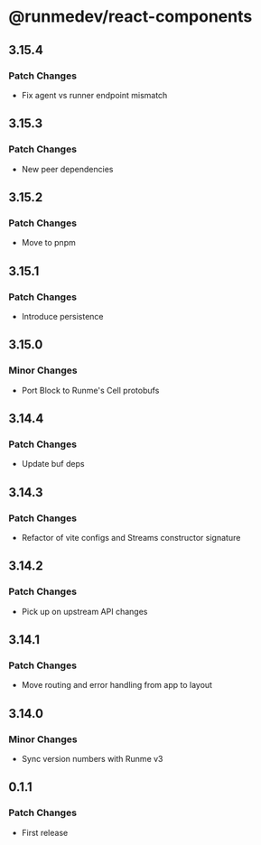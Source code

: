 # @runmedev/react-components

## 3.15.4

### Patch Changes

- Fix agent vs runner endpoint mismatch

## 3.15.3

### Patch Changes

- New peer dependencies

## 3.15.2

### Patch Changes

- Move to pnpm

## 3.15.1

### Patch Changes

- Introduce persistence

## 3.15.0

### Minor Changes

- Port Block to Runme's Cell protobufs

## 3.14.4

### Patch Changes

- Update buf deps

## 3.14.3

### Patch Changes

- Refactor of vite configs and Streams constructor signature

## 3.14.2

### Patch Changes

- Pick up on upstream API changes

## 3.14.1

### Patch Changes

- Move routing and error handling from app to layout

## 3.14.0

### Minor Changes

- Sync version numbers with Runme v3

## 0.1.1

### Patch Changes

- First release
